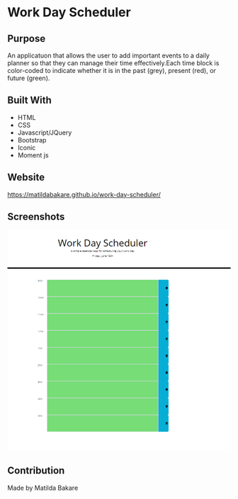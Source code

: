 # Work Day Scheduler

## Purpose
An applicatuon that allows the user to add important events to a daily planner so that they can manage their time effectively.Each time block is color-coded to indicate whether it is in the past (grey), present (red), or future (green).

## Built With
* HTML
* CSS
* Javascript/JQuery
* Bootstrap
* Iconic
* Moment js

## Website
https://matildabakare.github.io/work-day-scheduler/

## Screenshots
![image](assets/images/website-image.png)

## Contribution
Made by Matilda Bakare


